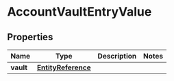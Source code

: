 

# AccountVaultEntryValue


## Properties

| Name | Type | Description | Notes |
|------------ | ------------- | ------------- | -------------|
|**vault** | [**EntityReference**](EntityReference.md) |  |  |



